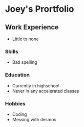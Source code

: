 # Joey's Prortfolio

## Work Experience
- Little to none

### Skills 
- Bad spelling

### Education
- Currently in highschool
- Never in any accelerated classes

### Hobbies
- Coding
- Messing with desmos
